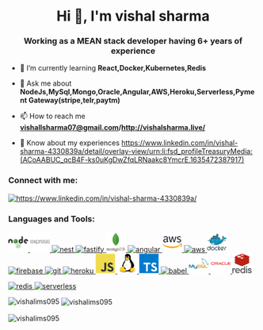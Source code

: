 <h1 align="center">Hi 👋, I'm vishal sharma</h1>
<h3 align="center">Working as a MEAN stack developer having 6+ years of experience</h3>

- 🌱 I’m currently learning **React,Docker,Kubernetes,Redis**

- 💬 Ask me about **NodeJs,MySql,Mongo,Oracle,Angular,AWS,Heroku,Serverless,Pyment Gateway(stripe,telr,paytm)**

- 📫 How to reach me **vishallsharma07@gmail.com/http://vishalsharma.live/**

- 📄 Know about my experiences https://www.linkedin.com/in/vishal-sharma-4330839a/detail/overlay-view/urn:li:fsd_profileTreasuryMedia:(ACoAABUC_qcB4F-ks0uKgDwZfqLRNaakc8YmcrE,1635472387917)

<h3 align="left">Connect with me:</h3>
<p align="left">
<a href="https://www.linkedin.com/in/vishal-sharma-4330839a/" target="blank"><img align="center" src="https://raw.githubusercontent.com/rahuldkjain/github-profile-readme-generator/master/src/images/icons/Social/linked-in-alt.svg" alt="https://www.linkedin.com/in/vishal-sharma-4330839a/" height="30" width="40" /></a>
 

<!-- <a href="https://hub.docker.com/u/vishalims095" target="blank"><img align="center" src="https://about.gitlab.com/images/devops-tools/docker-hub-logo.png" alt="https://hub.docker.com/u/vishalims095" height="30" width="40" /></a>
</p> -->

<h3 align="left">Languages and Tools:</h3>
<p align="left"> 
  
<a href="https://nodejs.org" target="_blank"> <img src="https://raw.githubusercontent.com/devicons/devicon/master/icons/nodejs/nodejs-original-wordmark.svg" alt="nodejs" width="40" height="40"/> </a>
<a href="https://expressjs.com" target="_blank"> <img src="https://raw.githubusercontent.com/devicons/devicon/master/icons/express/express-original-wordmark.svg" alt="express" width="40" height="40"/> </a>
<a href="https://nestjs.com/" target="_blank"> <img src="https://docs.nestjs.com/assets/logo-small.svg" alt="nest" width="40" height="40"/> </a>
<a href="https://www.fastify.io/" target="_blank"> <img src="https://seeklogo.com/images/F/fastify-logo-4FA5E177B6-seeklogo.com.png" alt="fastify" width="70" height="40"/> </a>
<a href="https://www.mongodb.com/" target="_blank"> <img src="https://raw.githubusercontent.com/devicons/devicon/master/icons/mongodb/mongodb-original-wordmark.svg" alt="mongodb" width="40" height="40"/> </a> 
<a href="https://angular.io" target="_blank"> <img src="https://angular.io/assets/images/logos/angular/angular.svg" alt="angular" width="40" height="40"/> </a> 
<a href="https://aws.amazon.com" target="_blank"> <img src="https://raw.githubusercontent.com/devicons/devicon/master/icons/amazonwebservices/amazonwebservices-original-wordmark.svg" alt="aws" width="40" height="40"/> </a>
<a href="https://aws.amazon.com" target="_blank"> <img src="https://runcode-app-public.s3.amazonaws.com/images/splunk-tester.original.png" alt="aws" width="40" height="40"/> </a>
<a href="https://www.docker.com/" target="_blank"> <img src="https://raw.githubusercontent.com/devicons/devicon/master/icons/docker/docker-original-wordmark.svg" alt="docker" width="40" height="40"/></a> 
<a href="https://firebase.google.com/" target="_blank"> <img src="https://www.vectorlogo.zone/logos/firebase/firebase-icon.svg" alt="firebase" width="40" height="40"/> </a> 
<a href="https://git-scm.com/" target="_blank"> <img src="https://www.vectorlogo.zone/logos/git-scm/git-scm-icon.svg" alt="git" width="40" height="40"/> </a> 
<a href="https://heroku.com" target="_blank"> <img src="https://www.vectorlogo.zone/logos/heroku/heroku-icon.svg" alt="heroku" width="40" height="40"/> </a> 
<a href="https://developer.mozilla.org/en-US/docs/Web/JavaScript" target="_blank"> <img src="https://raw.githubusercontent.com/devicons/devicon/master/icons/javascript/javascript-original.svg" alt="javascript" width="40" height="40"/> </a> 
<a href="https://www.linux.org/" target="_blank"> <img src="https://raw.githubusercontent.com/devicons/devicon/master/icons/linux/linux-original.svg" alt="linux" width="40" height="40"/> </a> 
<a href="https://www.typescriptlang.org/" target="_blank"> <img src="https://raw.githubusercontent.com/devicons/devicon/master/icons/typescript/typescript-original.svg" alt="typescript" width="40" height="40"/> </a> 
<a href="https://babeljs.io/" target="_blank"> <img src="https://www.vectorlogo.zone/logos/babeljs/babeljs-icon.svg" alt="babel" width="40" height="40"/> </a> 
<a href="https://www.mysql.com/" target="_blank"> <img src="https://raw.githubusercontent.com/devicons/devicon/master/icons/mysql/mysql-original-wordmark.svg" alt="mysql" width="40" height="40"/> </a> 
<a href="https://www.oracle.com/" target="_blank"> <img src="https://raw.githubusercontent.com/devicons/devicon/master/icons/oracle/oracle-original.svg" alt="oracle" width="40" height="40"/> </a> 
<a href="https://redis.io" target="_blank"> <img src="https://raw.githubusercontent.com/devicons/devicon/master/icons/redis/redis-original-wordmark.svg" alt="redis" width="40" height="40"/> </a> </p>
<a href="https://redis.io" target="_blank"> <img src="https://e7.pngegg.com/pngimages/875/440/png-clipart-logo-google-cloud-platform-cloud-computing-font-cloud-computing-text-cloud.png" alt="redis" width="40" height="40"/> </a> 
<a href="https://redis.io" target="_blank"> <img src="https://www.brcline.com/wp-content/uploads/2020/05/serverless-framework-logo.png" alt="serverless" width="40" height="40"/> </a> </p>
</p>




<p><img align="left" src="https://github-readme-stats.vercel.app/api/top-langs?username=vishalims095&show_icons=true&locale=en&layout=compact" alt="vishalims095" /></p>

<p>&nbsp;<img align="center" src="https://github-readme-stats.vercel.app/api?username=vishalims095&show_icons=true&locale=en" alt="vishalims095" /></p>

<p><img align="center" src="https://github-readme-streak-stats.herokuapp.com/?user=vishalims095&" alt="vishalims095" /></p>


